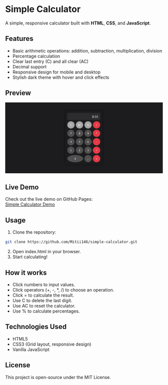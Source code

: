 # Simple Calculator

A simple, responsive calculator built with **HTML**, **CSS**, and **JavaScript**.

## Features

- Basic arithmetic operations: addition, subtraction, multiplication, division
- Percentage calculation
- Clear last entry (C) and all clear (AC)
- Decimal support
- Responsive design for mobile and desktop
- Stylish dark theme with hover and click effects

## Preview

![Calculator Preview](screenshot.png)

## Live Demo

Check out the live demo on GitHub Pages:  
[Simple Calculator Demo](https://Mitii146.github.io/simple-calculator/)

## Usage

1. Clone the repository:

```bash
git clone https://github.com/Mitii146/simple-calculator.git
```

2. Open index.html in your browser.
3. Start calculating!

## How it works

- Click numbers to input values.
- Click operators (+, -, \*, /) to choose an operation.
- Click = to calculate the result.
- Use C to delete the last digit.
- Use AC to reset the calculator.
- Use % to calculate percentages.

## Technologies Used

- HTML5
- CSS3 (Grid layout, responsive design)
- Vanilla JavaScript

## License

This project is open-source under the MIT License.
